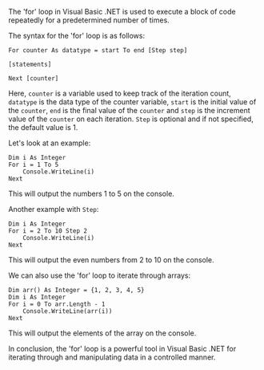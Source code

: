 The 'for' loop in Visual Basic .NET is used to execute a block of code repeatedly for a predetermined number of times.

The syntax for the 'for' loop is as follows:

`For counter As datatype = start To end [Step step]`

`[statements]`

`Next [counter]`

Here, `counter` is a variable used to keep track of the iteration count, `datatype` is the data type of the counter variable, `start` is the initial value of the `counter`, `end` is the final value of the `counter` and `step` is the increment value of the `counter` on each iteration. `Step` is optional and if not specified, the default value is 1.

Let's look at an example:

```
Dim i As Integer
For i = 1 To 5
    Console.WriteLine(i)
Next
```

This will output the numbers 1 to 5 on the console.

Another example with `Step`:

```
Dim i As Integer
For i = 2 To 10 Step 2
    Console.WriteLine(i)
Next
```

This will output the even numbers from 2 to 10 on the console.

We can also use the 'for' loop to iterate through arrays:

```
Dim arr() As Integer = {1, 2, 3, 4, 5}
Dim i As Integer
For i = 0 To arr.Length - 1
    Console.WriteLine(arr(i))
Next
```

This will output the elements of the array on the console.

In conclusion, the 'for' loop is a powerful tool in Visual Basic .NET for iterating through and manipulating data in a controlled manner.